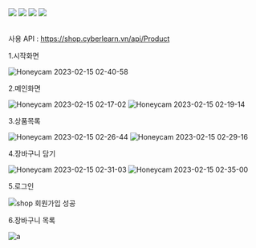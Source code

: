 <div align=left>
<img src="https://img.shields.io/badge/React-61DAFB?style=flat-square&logo=React&logoColor=black"/>
<img src="https://img.shields.io/badge/Typescript-3178C6?style=flat-square&logo=Typescript&logoColor=white"/>
<img src="https://img.shields.io/badge/styled components-DB7093?style=flat-square&logo=styled-components&logoColor=white"/>
<img src="https://img.shields.io/badge/Firebase-FFCA28?style=flat-square&logo=firebase&logoColor=black"/>
</div>
</br>

사용 API : https://shop.cyberlearn.vn/api/Product

1.시작화면

![Honeycam 2023-02-15 02-40-58](https://user-images.githubusercontent.com/108607378/218815946-ee9f2dc5-7d4f-470e-88f8-47f12eef3347.gif)

2.메인화면

![Honeycam 2023-02-15 02-17-02](https://user-images.githubusercontent.com/108607378/218815909-dc451a56-aba6-4301-87f6-66016caad4ec.gif)
![Honeycam 2023-02-15 02-19-14](https://user-images.githubusercontent.com/108607378/218815921-5f40e898-74dc-4ed6-a777-969d00372e2f.gif)

3.상품목록

![Honeycam 2023-02-15 02-26-44](https://user-images.githubusercontent.com/108607378/218815928-963a738e-41d1-432b-8f60-10a74eca1eb5.gif)
![Honeycam 2023-02-15 02-29-16](https://user-images.githubusercontent.com/108607378/218815933-1966e7fd-c112-4534-9878-40329dfedfc7.gif)

4.장바구니 담기

![Honeycam 2023-02-15 02-31-03](https://user-images.githubusercontent.com/108607378/218815938-89a85ca5-eaba-49b3-acc5-5262e0d46da3.gif)
![Honeycam 2023-02-15 02-35-00](https://user-images.githubusercontent.com/108607378/218815943-26d16772-3137-4346-9d40-99c4673d259a.gif)

5.로그인

![shop 회원가입 성공](https://user-images.githubusercontent.com/108607378/218816474-b5bf20df-7553-48c3-a434-aebce08aaa3f.gif)

6.장바구니 목록

![a](https://user-images.githubusercontent.com/108607378/218816911-1fa49af4-f30a-4ee1-95f7-36afbaefc087.png)
